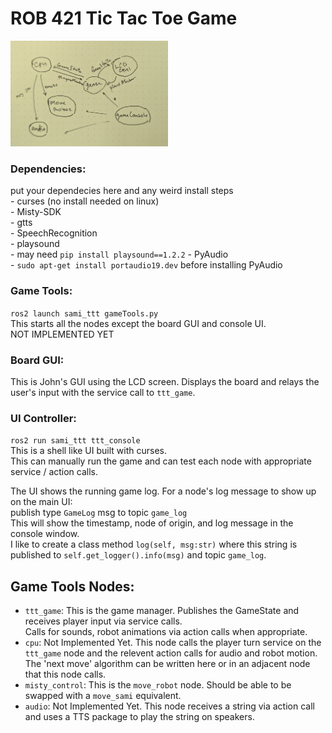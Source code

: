 # ROB 421 Tic Tac Toe Game
   
<img src="sami_ttt/assets/nodes_sketch.jpg"  width="50%"/>  
  
### Dependencies:
put your dependecies here and any weird install steps  
    - curses (no install needed on linux)  
    - Misty-SDK  
    - gtts  
    - SpeechRecognition  
    - playsound  
        - may need `pip install playsound==1.2.2`
    - PyAudio  
        - `sudo apt-get install portaudio19.dev` before installing PyAudio 
  
### Game Tools:
`ros2 launch sami_ttt gameTools.py`  
This starts all the nodes except the board GUI and console UI.  
NOT IMPLEMENTED YET  
  
### Board GUI:
This is John's GUI using the LCD screen. Displays the board and relays the user's input with the service call to `ttt_game`.
  
### UI Controller:
`ros2 run sami_ttt ttt_console`  
This is a shell like UI built with curses.  
This can manually run the game and can test each node with appropriate service / action calls.  
  
The UI shows the running game log. For a node's log message to show up on the main UI:  
publish type `GameLog` msg to topic `game_log`  
This will show the timestamp, node of origin, and log message in the console window.  
I like to create a class method `log(self, msg:str)` where this string is published to `self.get_logger().info(msg)` and topic `game_log`.  

## Game Tools Nodes:  
* `ttt_game`: This is the game manager. Publishes the GameState and receives player input via service calls.  
                    Calls for sounds, robot animations via action calls when appropriate.  
* `cpu`: Not Implemented Yet. This node calls the player turn service on the `ttt_game` node and the relevent action calls for audio and robot motion.
                    The 'next move' algorithm can be written here or in an adjacent node that this node calls.  
* `misty_control`: This is the `move_robot` node. Should be able to be swapped with a `move_sami` equivalent.  
* `audio`: Not Implemented Yet. This node receives a string via action call and uses a TTS package to play the string on speakers.  